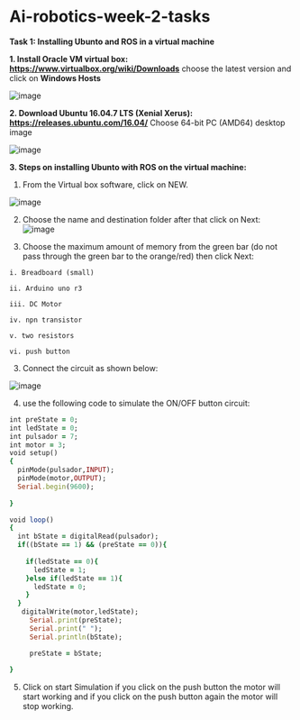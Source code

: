 # Ai-robotics-week-2-tasks
**Task 1: Installing Ubunto and ROS in a virtual machine**  

**1. Install Oracle VM virtual box: https://www.virtualbox.org/wiki/Downloads**
choose the latest version and click on **Windows Hosts** 

![image](https://user-images.githubusercontent.com/108147030/180487488-dcfe3d5d-ff50-417b-8be7-dbb464b2acc8.png)

**2. Download Ubuntu 16.04.7 LTS (Xenial Xerus): https://releases.ubuntu.com/16.04/**
Choose 64-bit PC (AMD64) desktop image

![image](https://user-images.githubusercontent.com/108147030/180487843-c348c078-a376-4c49-b17f-3ef900461afd.png)

**3. Steps on installing Ubunto with ROS on the virtual machine:**

  1) From the Virtual box software, click on NEW.
  
  ![image](https://user-images.githubusercontent.com/108147030/180488271-dcc03e6b-ce42-49a8-ac4c-59909567d162.png)

  2) Choose the name and destination folder after that click on Next: 
  ![image](https://user-images.githubusercontent.com/108147030/180488658-8338fafa-5aa5-4089-aa31-28d8b7765748.png)
  
  3) Choose the maximum amount of memory from the green bar (do not pass through the green bar to the orange/red) then click Next:
    
    i. Breadboard (small)
    
    ii. Arduino uno r3
    
    iii. DC Motor
    
    iv. npn transistor
    
    v. two resistors
    
    vi. push button
  
  3) Connect the circuit as shown below:
  
  ![image](https://user-images.githubusercontent.com/108147030/180041768-2116069e-2918-461d-822f-ad7c5efea9c5.png)
  
  4) use the following code to simulate the ON/OFF button circuit:
 
```ruby
int preState = 0;
int ledState = 0;
int pulsador = 7;
int motor = 3;
void setup()
{
  pinMode(pulsador,INPUT);
  pinMode(motor,OUTPUT);
  Serial.begin(9600);
  
}

void loop()
{
  int bState = digitalRead(pulsador);
  if((bState == 1) && (preState == 0)){
    
    if(ledState == 0){
      ledState = 1;
    }else if(ledState == 1){
      ledState = 0;
    }
  }
   digitalWrite(motor,ledState);
     Serial.print(preState);
     Serial.print(" ");
     Serial.println(bState);

     preState = bState;
      
}  
  ```
  
5) Click on start Simulation if you click on the push button the motor will start working and if you click on the push button again the motor will stop working.
